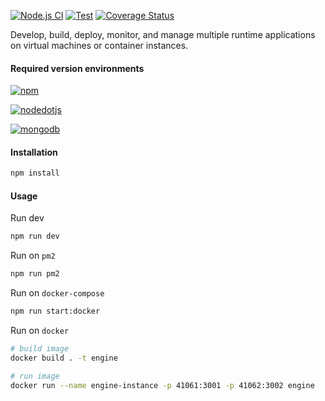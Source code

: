 [![Node.js CI](https://github.com/underpostnet/engine/actions/workflows/docker-image.yml/badge.svg?branch=master)](https://github.com/underpostnet/engine/actions/workflows/docker-image.yml) [![Test](https://github.com/underpostnet/engine/actions/workflows/coverall.yml/badge.svg?branch=master)](https://github.com/underpostnet/engine/actions/workflows/coverall.yml) [![Coverage Status](https://coveralls.io/repos/github/underpostnet/engine/badge.svg?branch=master)](https://coveralls.io/github/underpostnet/engine?branch=master)

Develop, build, deploy, monitor, and manage multiple runtime applications on virtual machines or container instances.

#### Required version environments

<a href='https://www.npmjs.com/package/npm/v/10.2.3' target="_blank"><img alt='npm' src='https://img.shields.io/badge/npm_>= v10.2.3-100000?style=flat&logo=npm&logoColor=white&labelColor=CB3837&color=727273'/></a>

<a href='https://nodejs.org/download/release/v21.2.0/' target="_blank"><img alt='nodedotjs' src='https://img.shields.io/badge/node_>= v21.2.0-100000?style=flat&logo=nodedotjs&logoColor=white&labelColor=5FA04E&color=727273'/></a>

<a href='https://pgp.mongodb.com/' target="_blank"><img alt='mongodb' src='https://img.shields.io/badge/mongodb_server >= v7.0-100000?style=flat&logo=mongodb&logoColor=white&labelColor=47A248&color=727273'/></a>

<!-- #### Optional version environments -->
<!-- https://kapasia-dev-ed.my.site.com/Badges4Me/s/ -->
<!-- https://simpleicons.org/ -->

<!-- ### cli usage -->
<!-- backup: `node bin/db <host><path> export <deploy-id>` -->
<!-- restore: `node bin/db <host><path> import <deploy-id>` -->
<!-- new-api-src: `node bin/deploy build-nodejs-src-api <api-id>` -->
<!-- text-to-image: `node bin/util text-to-image 's4()' white black 100x100` -->

#### Installation

```bash
npm install
```

#### Usage

Run dev

```bash
npm run dev
```

Run on `pm2`

```bash
npm run pm2
```

Run on `docker-compose`

```bash
npm run start:docker
```

Run on `docker`

```bash
# build image
docker build . -t engine

# run image
docker run --name engine-instance -p 41061:3001 -p 41062:3002 engine
```
